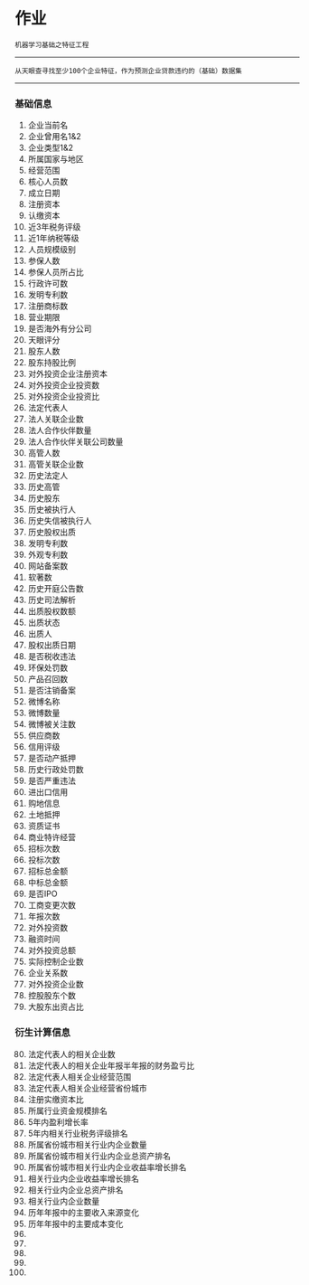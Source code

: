 作业
===
    机器学习基础之特征工程
------
    从天眼查寻找至少100个企业特征，作为预测企业贷款违约的（基础）数据集
***
### 基础信息
1. 企业当前名
2. 企业曾用名1&2
3. 企业类型1&2
4. 所属国家与地区
5. 经营范围
6. 核心人员数
7. 成立日期
8. 注册资本
9. 认缴资本
10. 近3年税务评级
11. 近1年纳税等级
12. 人员规模级别
13. 参保人数
14. 参保人员所占比
15. 行政许可数
16. 发明专利数
17. 注册商标数
18. 营业期限
19. 是否海外有分公司
20. 天眼评分
21. 股东人数
22. 股东持股比例
23. 对外投资企业注册资本
24. 对外投资企业投资数
25. 对外投资企业投资比
26. 法定代表人
27. 法人关联企业数
28. 法人合作伙伴数量
29. 法人合作伙伴关联公司数量
30. 高管人数
31. 高管关联企业数
32. 历史法定人
33. 历史高管
34. 历史股东
35. 历史被执行人
36. 历史失信被执行人
37. 历史股权出质
38. 发明专利数
39. 外观专利数
40. 网站备案数
41. 软著数
42. 历史开庭公告数
43. 历史司法解析
44. 出质股权数额
45. 出质状态
46. 出质人
47. 股权出质日期
48. 是否税收违法
49. 环保处罚数
50. 产品召回数
51. 是否注销备案
52. 微博名称
53. 微博数量
54. 微博被关注数
55. 供应商数
56. 信用评级
57. 是否动产抵押
58. 历史行政处罚数
59. 是否严重违法
60. 进出口信用
61. 购地信息
62. 土地抵押
63. 资质证书
64. 商业特许经营
65. 招标次数
66. 投标次数
67. 招标总金额
68. 中标总金额
69. 是否IPO
70. 工商变更次数
71. 年报次数
72. 对外投资数
73. 融资时间
74. 对外投资总额
75. 实际控制企业数
76. 企业关系数
77. 对外投资企业数
78. 控股股东个数
79. 大股东出资占比

### 衍生计算信息
80. 法定代表人的相关企业数
81. 法定代表人的相关企业年报半年报的财务盈亏比
82. 法定代表人相关企业经营范围
83. 法定代表人相关企业经营省份城市
84. 注册实缴资本比
85. 所属行业资金规模排名
86. 5年内盈利增长率
87. 5年内相关行业税务评级排名
88. 所属省份城市相关行业内企业数量
89. 所属省份城市相关行业内企业总资产排名
90. 所属省份城市相关行业内企业收益率增长排名
91. 相关行业内企业收益率增长排名
92. 相关行业内企业总资产排名
93. 相关行业内企业数量
94. 历年年报中的主要收入来源变化
95. 历年年报中的主要成本变化
96. 
97. 
98. 
99. 
100. 

